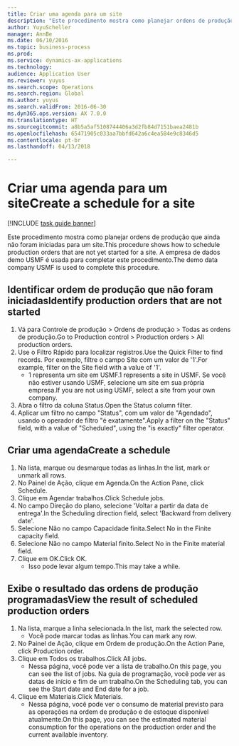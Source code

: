 ```yaml
--- 
title: Criar uma agenda para um site
description: "Este procedimento mostra como planejar ordens de produção que ainda não foram iniciadas para um site."
author: YuyuScheller
manager: AnnBe
ms.date: 06/10/2016
ms.topic: business-process
ms.prod: 
ms.service: dynamics-ax-applications
ms.technology: 
audience: Application User
ms.reviewer: yuyus
ms.search.scope: Operations
ms.search.region: Global
ms.author: yuyus
ms.search.validFrom: 2016-06-30
ms.dyn365.ops.version: AX 7.0.0
ms.translationtype: HT
ms.sourcegitcommit: a8b5a5af5108744406a3d2fb84d7151baea2481b
ms.openlocfilehash: 65471905c033aa7bbfd642a6c4ea584e9c8346d5
ms.contentlocale: pt-br
ms.lasthandoff: 04/13/2018

---
```

# <a name="create-a-schedule-for-a-site"></a><span data-ttu-id="dd842-103">Criar uma agenda para um site</span><span class="sxs-lookup"><span data-stu-id="dd842-103">Create a schedule for a site</span></span>

[!INCLUDE [task guide banner](../../includes/task-guide-banner.md)]

<span data-ttu-id="dd842-104">Este procedimento mostra como planejar ordens de produção que ainda não foram iniciadas para um site.</span><span class="sxs-lookup"><span data-stu-id="dd842-104">This procedure shows how to schedule production orders that are not yet started for a site.</span></span>  <span data-ttu-id="dd842-105">A empresa de dados demo USMF é usada para completar este procedimento.</span><span class="sxs-lookup"><span data-stu-id="dd842-105">The demo data company USMF is used to complete this procedure.</span></span>


## <a name="identify-production-orders-that-are-not-started"></a><span data-ttu-id="dd842-106">Identificar ordem de produção que não foram iniciadas</span><span class="sxs-lookup"><span data-stu-id="dd842-106">Identify production orders that are not started</span></span>
1. <span data-ttu-id="dd842-107">Vá para Controle de produção > Ordens de produção > Todas as ordens de produção.</span><span class="sxs-lookup"><span data-stu-id="dd842-107">Go to Production control > Production orders > All production orders.</span></span>
2. <span data-ttu-id="dd842-108">Use o Filtro Rápido para localizar registros.</span><span class="sxs-lookup"><span data-stu-id="dd842-108">Use the Quick Filter to find records.</span></span> <span data-ttu-id="dd842-109">Por exemplo, filtre o campo Site com um valor de '1'.</span><span class="sxs-lookup"><span data-stu-id="dd842-109">For example, filter on the Site field with a value of '1'.</span></span>
    * <span data-ttu-id="dd842-110">1 representa um site em USMF.</span><span class="sxs-lookup"><span data-stu-id="dd842-110">1 represents a site in USMF.</span></span> <span data-ttu-id="dd842-111">Se você não estiver usando USMF, selecione um site em sua própria empresa.</span><span class="sxs-lookup"><span data-stu-id="dd842-111">If you are not using USMF, select a site from your own company.</span></span>  
3. <span data-ttu-id="dd842-112">Abra o filtro da coluna Status.</span><span class="sxs-lookup"><span data-stu-id="dd842-112">Open the Status column filter.</span></span>
4. <span data-ttu-id="dd842-113">Aplicar um filtro no campo "Status", com um valor de "Agendado", usando o operador de filtro "é exatamente".</span><span class="sxs-lookup"><span data-stu-id="dd842-113">Apply a filter on the "Status" field, with a value of "Scheduled", using the "is exactly" filter operator.</span></span>

## <a name="create-a-schedule"></a><span data-ttu-id="dd842-114">Criar uma agenda</span><span class="sxs-lookup"><span data-stu-id="dd842-114">Create a schedule</span></span>
1. <span data-ttu-id="dd842-115">Na lista, marque ou desmarque todas as linhas.</span><span class="sxs-lookup"><span data-stu-id="dd842-115">In the list, mark or unmark all rows.</span></span>
2. <span data-ttu-id="dd842-116">No Painel de Ação, clique em Agenda.</span><span class="sxs-lookup"><span data-stu-id="dd842-116">On the Action Pane, click Schedule.</span></span>
3. <span data-ttu-id="dd842-117">Clique em Agendar trabalhos.</span><span class="sxs-lookup"><span data-stu-id="dd842-117">Click Schedule jobs.</span></span>
4. <span data-ttu-id="dd842-118">No campo Direção do plano, selecione 'Voltar a partir da data de entrega'.</span><span class="sxs-lookup"><span data-stu-id="dd842-118">In the Scheduling direction field, select 'Backward from delivery date'.</span></span>
5. <span data-ttu-id="dd842-119">Selecione Não no campo Capacidade finita.</span><span class="sxs-lookup"><span data-stu-id="dd842-119">Select No in the Finite capacity field.</span></span>
6. <span data-ttu-id="dd842-120">Selecione Não no campo Material finito.</span><span class="sxs-lookup"><span data-stu-id="dd842-120">Select No in the Finite material field.</span></span>
7. <span data-ttu-id="dd842-121">Clique em OK.</span><span class="sxs-lookup"><span data-stu-id="dd842-121">Click OK.</span></span>
    * <span data-ttu-id="dd842-122">Isso pode levar algum tempo.</span><span class="sxs-lookup"><span data-stu-id="dd842-122">This may take a while.</span></span>  

## <a name="view-the-result-of-scheduled-production-orders"></a><span data-ttu-id="dd842-123">Exibe o resultado das ordens de produção programadas</span><span class="sxs-lookup"><span data-stu-id="dd842-123">View the result of scheduled production orders</span></span>
1. <span data-ttu-id="dd842-124">Na lista, marque a linha selecionada.</span><span class="sxs-lookup"><span data-stu-id="dd842-124">In the list, mark the selected row.</span></span>
    * <span data-ttu-id="dd842-125">Você pode marcar todas as linhas.</span><span class="sxs-lookup"><span data-stu-id="dd842-125">You can mark any row.</span></span>  
2. <span data-ttu-id="dd842-126">No Painel de Ação, clique em Ordem de produção.</span><span class="sxs-lookup"><span data-stu-id="dd842-126">On the Action Pane, click Production order.</span></span>
3. <span data-ttu-id="dd842-127">Clique em Todos os trabalhos.</span><span class="sxs-lookup"><span data-stu-id="dd842-127">Click All jobs.</span></span>
    * <span data-ttu-id="dd842-128">Nessa página, você pode ver a lista de trabalho.</span><span class="sxs-lookup"><span data-stu-id="dd842-128">On this page, you can see the list of jobs.</span></span> <span data-ttu-id="dd842-129">Na guia de programação, você pode ver as datas de início e fim de um trabalho.</span><span class="sxs-lookup"><span data-stu-id="dd842-129">On the Scheduling tab, you can see the Start date and End date for a job.</span></span>  
4. <span data-ttu-id="dd842-130">Clique em Materiais.</span><span class="sxs-lookup"><span data-stu-id="dd842-130">Click Materials.</span></span>
    * <span data-ttu-id="dd842-131">Nessa página, você pode ver o consumo de material previsto para as operações na ordem de produção e de estoque disponível atualmente.</span><span class="sxs-lookup"><span data-stu-id="dd842-131">On this page, you can see the estimated material consumption for the operations on the production order and the current available inventory.</span></span>  


